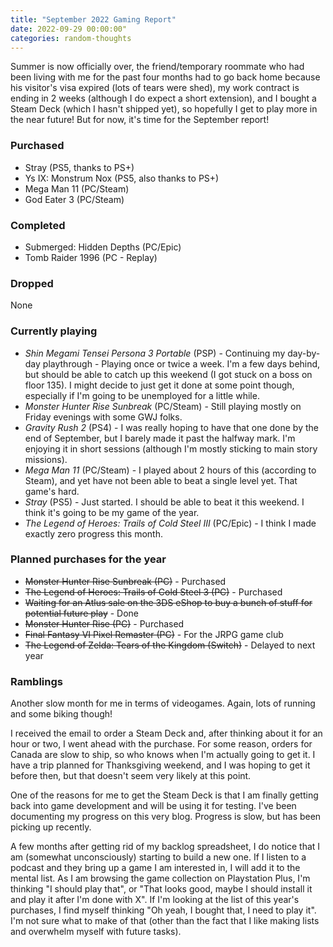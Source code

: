 ```yaml
---
title: "September 2022 Gaming Report"
date: 2022-09-29 00:00:00"
categories: random-thoughts
---
```


Summer is now officially over, the friend/temporary roommate who had been living with me for the past four months had to go back home because his visitor's visa expired (lots of tears were shed), my work contract is ending in 2 weeks (although I do expect a short extension), and I bought a Steam Deck (which I hasn't shipped yet), so hopefully I get to play more in the near future! But for now, it's time for the September report!

### Purchased
- Stray (PS5, thanks to PS+)
- Ys IX: Monstrum Nox (PS5, also thanks to PS+)
- Mega Man 11 (PC/Steam)
- God Eater 3 (PC/Steam)

### Completed
- Submerged: Hidden Depths (PC/Epic)
- Tomb Raider 1996 (PC - Replay)

### Dropped
None

### Currently playing
- *Shin Megami Tensei Persona 3 Portable* (PSP) - Continuing my day-by-day playthrough - Playing once or twice a week. I'm a few days behind, but should be able to catch up this weekend (I got stuck on a boss on floor 135). I might decide to just get it done at some point though, especially if I'm going to be unemployed for a little while.
- *Monster Hunter Rise Sunbreak* (PC/Steam) - Still playing mostly on Friday evenings with some GWJ folks.
- *Gravity Rush 2* (PS4) - I was really hoping to have that one done by the end of September, but I barely made it past the halfway mark. I'm enjoying it in short sessions (although I'm mostly sticking to main story missions).
- *Mega Man 11* (PC/Steam) - I played about 2 hours of this (according to Steam), and yet have not been able to beat a single level yet. That game's hard.
- *Stray* (PS5) - Just started. I should be able to beat it this weekend. I think it's going to be my game of the year. 
- *The Legend of Heroes: Trails of Cold Steel III* (PC/Epic) - I think I made exactly zero progress this month.



### Planned purchases for the year
- ~~Monster Hunter Rise Sunbreak (PC)~~ - Purchased
- ~~The Legend of Heroes: Trails of Cold Steel 3 (PC)~~ - Purchased
- ~~Waiting for an Atlus sale on the 3DS eShop to buy a bunch of stuff for potential future play~~ - Done
- ~~Monster Hunter Rise (PC)~~ - Purchased
- ~~Final Fantasy VI Pixel Remaster (PC)~~ - For the JRPG game club
- ~~The Legend of Zelda: Tears of the Kingdom (Switch)~~ - Delayed to next year

### Ramblings
Another slow month for me in terms of videogames. Again, lots of running and some biking though!

I received the email to order a Steam Deck and, after thinking about it for an hour or two, I went ahead with the purchase. For some reason, orders for Canada are slow to ship, so who knows when I'm actually going to get it. I have a trip planned for Thanksgiving weekend, and I was hoping to get it before then, but that doesn't seem very likely at this point.

One of the reasons for me to get the Steam Deck is that I am finally getting back into game development and will be using it for testing. I've been documenting my progress on this very blog. Progress is slow, but has been picking up recently. 

A few months after getting rid of my backlog spreadsheet, I do notice that I am (somewhat unconsciously) starting to build a new one. If I listen to a podcast and they bring up a game I am interested in, I will add it to the mental list. As I am browsing the game collection on Playstation Plus, I'm thinking "I should play that", or "That looks good, maybe I should install it and play it after I'm done with X". If I'm looking at the list of this year's purchases, I find myself thinking "Oh yeah, I bought that, I need to play it". I'm not sure what to make of that (other than the fact that I like making lists and overwhelm myself with future tasks).
